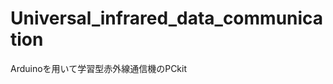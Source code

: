 Universal_infrared_data_communication
=====================================

Arduinoを用いて学習型赤外線通信機のPCkit

